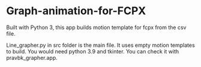 # Graph-animation-for-FCPX
Built with Python 3, this app builds motion template for fcpx from the csv file.

Line_grapher.py in src folder is the main file. It uses empty motion templates to build.
You would need python 3.9 and tkinter.
You can check it with pravbk_grapher.app. 
